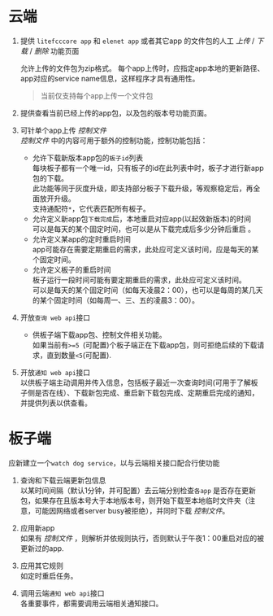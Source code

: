 # 云端

1. 提供 `litefcccore app` 和 `elenet app` 或者其它app 的文件包的人工  _上传_ / _下载_ / _删除_  功能页面

    允许上传的文件包为zip格式。 
    每个app上传时，应指定app本地的更新路径、app对应的service name信息，这样程序才具有通用性。
    > 当前仅支持每个app上传一个文件包

2. 提供查看当前已经上传的app包，以及包的版本号功能页面。   
3. 可针单个app上传 _控制文件_     
   _控制文件_ 中的内容可用于额外的控制功能，控制功能包括：
    * 允许下载新版本app包的`板子id`列表    
        每块板子都有一个唯一id，只有板子的id在此列表中时，板子才进行新app包的下载。    
        此功能等同于灰度升级，即支持部分板子下载升级，等观察稳定后，再全面放开升级。    
        支持通配符`*`，它代表匹配所有板子。
    * 允许定义新app包`下载完成`后，本地重启对应app(以起效新版本)的时间    
        可以是每天的某个固定时间，也可以是从下载完成后多少分钟后重启 。
    * 允许定义某app的定时重启时间    
        app可能存在需要定期重启的需求，此处应可定义该时间，应是每天的某个固定时间。
    * 允许定义板子的重启时间    
        板子运行一段时间可能有要定期重启的需求，此处应可定义该时间。    
        可以是每天的某个固定时间（如每天凌晨2：00），也可以是每周的某几天的某个固定时间（如每周一、三、五的凌晨3：00）。
4. 开放`查询 web api`接口    
    * 供板子端下载app包、控制文件相关功能。    
        如果当前有`>=5 `(可配置)个板子端正在下载app包，则可拒绝后续的下载请求，直到数量`<5`(可配置). 
5. 开放`通知 web api`接口    
    以供板子端主动调用并传入信息，包括板子最近一次查询时间(可用于了解板子侧是否在线）、下载新包完成、重启新下载包完成、定期重启完成的通知，并提供列表以供查看。   

# 板子端
应新建立一个`watch dog service`，以与云端相关接口配合行使功能
1. 查询和下载云端更新包信息    
    以某时间间隔（默认1分钟，并可配置）去云端分别检查`各app` 是否存在更新包，如果存在且版本号大于本地版本号，则开始下载至本地临时文件夹（注意，可能因网络或者server busy被拒绝），并同时下载 _控制文件_。
2. 应用新app    
    如果有 _控制文件_ ，则解析并依规则执行，否则默认于午夜1：00重启对应的被更新过的app.

3. 应用其它规则    
    如定时重启任务。         

4. 调用云端`通知 web api`接口    
    各重要事件，都需要调用云端相关通知接口。
